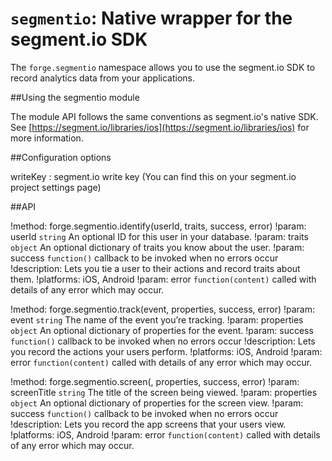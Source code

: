 ``segmentio``: Native wrapper for the segment.io SDK
=====================================================

The ``forge.segmentio`` namespace allows you to use the segment.io SDK to record analytics data from your applications.

##Using the segmentio module

The module API follows the same conventions as segment.io's native SDK. See [https://segment.io/libraries/ios](https://segment.io/libraries/ios) for more information.


##Configuration options

writeKey
:	segment.io write key (You can find this on your segment.io project settings page)


##API

!method: forge.segmentio.identify(userId, traits, success, error)
!param: userId `string` An optional ID for this user in your database.
!param: traits `object` An optional dictionary of traits you know about the user. 
!param: success `function()` callback to be invoked when no errors occur
!description: Lets you tie a user to their actions and record traits about them.
!platforms: iOS, Android
!param: error `function(content)` called with details of any error which may occur.

!method: forge.segmentio.track(event, properties, success, error)
!param: event `string` The name of the event you’re tracking.
!param: properties `object` An optional dictionary of properties for the event.
!param: success `function()` callback to be invoked when no errors occur
!description: Lets you record the actions your users perform.
!platforms: iOS, Android
!param: error `function(content)` called with details of any error which may occur.

!method: forge.segmentio.screen(, properties, success, error)
!param: screenTitle `string` The title of the screen being viewed.
!param: properties `object` An optional dictionary of properties for the screen view.
!param: success `function()` callback to be invoked when no errors occur
!description: Lets you record the app screens that your users view.
!platforms: iOS, Android
!param: error `function(content)` called with details of any error which may occur.

